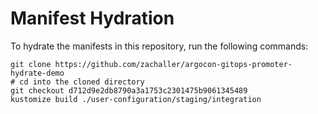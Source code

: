 # Manifest Hydration

To hydrate the manifests in this repository, run the following commands:

```shell
git clone https://github.com/zachaller/argocon-gitops-promoter-hydrate-demo
# cd into the cloned directory
git checkout d712d9e2db8790a3a1753c2301475b9061345489
kustomize build ./user-configuration/staging/integration
```
